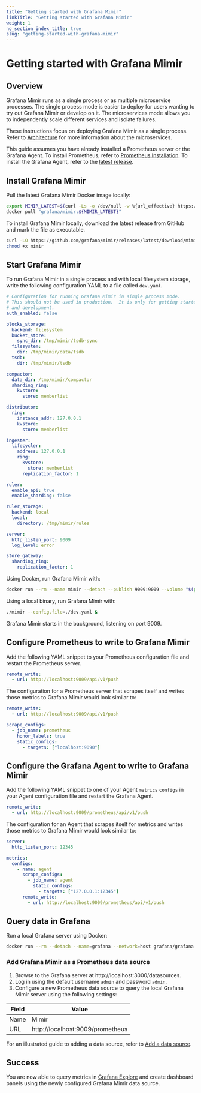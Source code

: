 ```yaml
---
title: "Getting started with Grafana Mimir"
linkTitle: "Getting started with Grafana Mimir"
weight: 1
no_section_index_title: true
slug: "getting-started-with-grafana-mimir"
---
```


# Getting started with Grafana Mimir

## Overview

Grafana Mimir runs as a single process or as multiple microservice processes.
The single process mode is easier to deploy for users wanting to try out Grafana Mimir or develop on it.
The microservices mode allows you to independently scale different services and isolate failures.

These instructions focus on deploying Grafana Mimir as a single process.
Refer to [Architecture](../architecture.md) for more information about the microservices.

This guide assumes you have already installed a Prometheus server or the Grafana Agent.
To install Prometheus, refer to [Prometheus Installation](https://prometheus.io/docs/prometheus/latest/installation/).
To install the Grafana Agent, refer to the [latest release](https://github.com/grafana/agent/releases/latest).

## Install Grafana Mimir

Pull the latest Grafana Mimir Docker image locally:

```bash
export MIMIR_LATEST=$(curl -Ls -o /dev/null -w %{url_effective} https://github.com/grafana/mimir/releases | awk -F / '{ print $NF; }')
docker pull "grafana/mimir:${MIMIR_LATEST}"
```

To install Grafana Mimir locally, download the latest release from GitHub and mark the file as executable.

```bash
curl -LO https://github.com/grafana/mimir/releases/latest/download/mimir
chmod +x mimir
```

## Start Grafana Mimir

To run Grafana Mimir in a single process and with local filesystem storage, write the following configuration YAML to a file called `dev.yaml`.

```yaml
# Configuration for running Grafana Mimir in single process mode.
# This should not be used in production.  It is only for getting started
# and development.
auth_enabled: false

blocks_storage:
  backend: filesystem
  bucket_store:
    sync_dir: /tmp/mimir/tsdb-sync
  filesystem:
    dir: /tmp/mimir/data/tsdb
  tsdb:
    dir: /tmp/mimir/tsdb

compactor:
  data_dir: /tmp/mimir/compactor
  sharding_ring:
    kvstore:
      store: memberlist

distributor:
  ring:
    instance_addr: 127.0.0.1
    kvstore:
      store: memberlist

ingester:
  lifecycler:
    address: 127.0.0.1
    ring:
      kvstore:
        store: memberlist
      replication_factor: 1

ruler:
  enable_api: true
  enable_sharding: false

ruler_storage:
  backend: local
  local:
    directory: /tmp/mimir/rules

server:
  http_listen_port: 9009
  log_level: error

store_gateway:
  sharding_ring:
    replication_factor: 1
```

Using Docker, run Grafana Mimir with:

```bash
docker run --rm --name mimir --detach --publish 9009:9009 --volume "$(pwd)"/dev.yaml:/etc/mimir/dev.yaml "grafana/mimir:${MIMIR_LATEST}" --config.file=/etc/mimir/dev.yaml
```

Using a local binary, run Grafana Mimir with:

```bash
./mimir --config.file=./dev.yaml &
```

Grafana Mimir starts in the background, listening on port 9009.

## Configure Prometheus to write to Grafana Mimir

Add the following YAML snippet to your Prometheus configuration file and restart the Prometheus server.

```yaml
remote_write:
  - url: http://localhost:9009/api/v1/push
```

The configuration for a Prometheus server that scrapes itself and writes those metrics to Grafana Mimir would look similar to:

```yaml
remote_write:
  - url: http://localhost:9009/api/v1/push

scrape_configs:
  - job_name: prometheus
    honor_labels: true
    static_configs:
      - targets: ["localhost:9090"]
```

## Configure the Grafana Agent to write to Grafana Mimir

Add the following YAML snippet to one of your Agent `metrics` `configs` in your Agent configuration file and restart the Grafana Agent.

```yaml
remote_write:
  - url: http://localhost:9009/prometheus/api/v1/push
```

The configuration for an Agent that scrapes itself for metrics and writes those metrics to Grafana Mimir would look similar to:

```yaml
server:
  http_listen_port: 12345

metrics:
  configs:
    - name: agent
      scrape_configs:
        - job_name: agent
          static_configs:
            - targets: ["127.0.0.1:12345"]
      remote_write:
        - url: http://localhost:9009/prometheus/api/v1/push
```

## Query data in Grafana

Run a local Grafana server using Docker:

```bash
docker run --rm --detach --name=grafana --network=host grafana/grafana
```

### Add Grafana Mimir as a Prometheus data source

1. Browse to the Grafana server at http://localhost:3000/datasources.
1. Log in using the default username `admin` and password `admin`.
1. Configure a new Prometheus data source to query the local Grafana Mimir server using the following settings:

| Field | Value                            |
| ----- | -------------------------------- |
| Name  | Mimir                            |
| URL   | http://localhost:9009/prometheus |

For an illustrated guide to adding a data source, refer to [Add a data source](https://grafana.com/docs/grafana/latest/datasources/add-a-data-source/).

## Success

You are now able to query metrics in [Grafana Explore](https://grafana.com/docs/grafana/latest/explore/)
and create dashboard panels using the newly configured Grafana Mimir data source.
